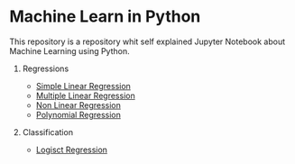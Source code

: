 # Machine Learn in Python

This repository is a repository whit self explained Jupyter Notebook about Machine Learning using Python.

1. Regressions
   * [Simple Linear Regression](https://github.com/LuizClaudioSantos/machineLearningJupyterNotebooks/blob/master/linear_regression/simple_linear_regression.ipynb)
   * [Multiple Linear Regression](https://github.com/LuizClaudioSantos/machineLearningJupyterNotebooks/blob/master/linear_regression/multiple_linear_regression.ipynb)
    * [Non Linear Regression](https://github.com/LuizClaudioSantos/machineLearningJupyterNotebooks/blob/master/non_linear_regression/non_linear_regression.ipynb)
   * [Polynomial Regression](https://github.com/LuizClaudioSantos/machineLearningJupyterNotebooks/blob/master/non_linear_regression/polynomial_regression.ipynb)


2. Classification
   * [Logisct Regression](https://github.com/LuizClaudioSantos/machineLearningJupyterNotebooks/blob/master/classification/logistc_regression.ipynb)
